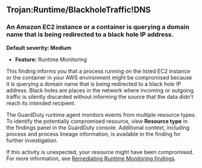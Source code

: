 Trojan:Runtime/BlackholeTraffic!DNS
-----------------------------------

### An Amazon EC2 instance or a container is querying a domain name that is being redirected to a black hole IP address.

**Default severity: Medium**

* **Feature:** Runtime Monitoring

This finding informs you that a process running on the listed EC2 instance or the container in your AWS environment might be compromised because it is querying a domain name that is being redirected to a black hole IP address. Black holes are places in the network where incoming or outgoing traffic is silently discarded without informing the source that the data didn't reach its intended recipient.

The GuardDuty runtime agent monitors events from multiple resource types. To identify the potentially compromised resource, view **Resource type** in the findings panel in the GuardDuty console. Additional context, including process and process lineage information, is available in the finding for further investigation.

If this activity is unexpected, your resource might have been compromised. For more information, see [Remediating Runtime Monitoring findings](https://docs.aws.amazon.com/guardduty/latest/ug/guardduty-remediate-runtime-monitoring.html).